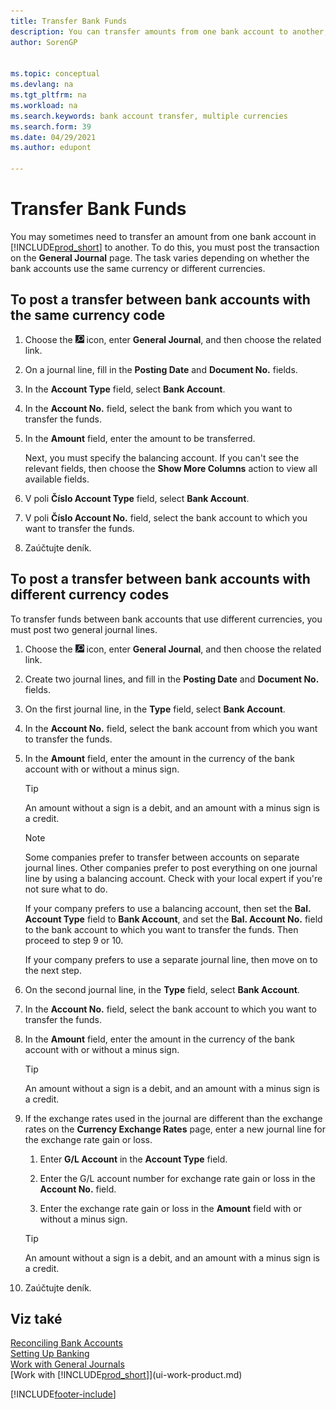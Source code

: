 ```yaml
---
title: Transfer Bank Funds
description: You can transfer amounts from one bank account to another, including different currencies, by posting the transaction in the general journal.
author: SorenGP


ms.topic: conceptual
ms.devlang: na
ms.tgt_pltfrm: na
ms.workload: na
ms.search.keywords: bank account transfer, multiple currencies
ms.search.form: 39
ms.date: 04/29/2021
ms.author: edupont

---
```

# Transfer Bank Funds

You may sometimes need to transfer an amount from one bank account in [!INCLUDE[prod_short](includes/prod_short.md)] to another. To do this, you must post the transaction on the **General Journal** page. The task varies depending on whether the bank accounts use the same currency or different currencies.

## To post a transfer between bank accounts with the same currency code

1. Choose the ![Lightbulb that opens the Tell Me feature.](media/ui-search/search_small.png "Tell me what you want to do") icon, enter **General Journal**, and then choose the related link.
2. On a journal line, fill in the **Posting Date** and **Document No.** fields.
3. In the **Account Type** field, select **Bank Account**.
4. In the **Account No.** field, select the bank from which you want to transfer the funds.
5. In the **Amount** field, enter the amount to be transferred.

   Next, you must specify the balancing account. If you can't see the relevant fields, then choose the **Show More Columns** action to view all available fields.
6. V poli **Číslo Account Type** field, select **Bank Account**.
7. V poli **Číslo Account No.** field, select the bank account to which you want to transfer the funds.
8. Zaúčtujte deník.

## To post a transfer between bank accounts with different currency codes

To transfer funds between bank accounts that use different currencies, you must post two general journal lines.

1. Choose the ![Lightbulb that opens the Tell Me feature.](media/ui-search/search_small.png "Tell me what you want to do") icon, enter **General Journal**, and then choose the related link.
2. Create two journal lines, and fill in the **Posting Date** and **Document No.** fields.
3. On the first journal line, in the **Type** field, select **Bank Account**.
4. In the **Account No.** field, select the bank account from which you want to transfer the funds.
5. In the **Amount** field, enter the amount in the currency of the bank account with or without a minus sign.

   > [!TIP]
   > An amount without a sign is a debit, and an amount with a minus sign is a credit.

   > [!NOTE]
   > Some companies prefer to transfer between accounts on separate journal lines. Other companies prefer to post everything on one journal line by using a balancing account. Check with your local expert if you're not sure what to do.
   >
   > If your company prefers to use a balancing account, then set the **Bal. Account Type** field to **Bank Account**, and set the **Bal. Account No.** field to the bank account to which you want to transfer the funds. Then proceed to step 9 or 10.
   >
   > If your company prefers to use a separate journal line, then move on to the next step.
6. On the second journal line, in the **Type** field, select **Bank Account**.
7. In the **Account No.** field, select the bank account to which you want to transfer the funds.
8. In the **Amount** field, enter the amount in the currency of the bank account with or without a minus sign.

   > [!TIP]
   > An amount without a sign is a debit, and an amount with a minus sign is a credit.
9. If the exchange rates used in the journal are different than the exchange rates on the **Currency Exchange Rates** page, enter a new journal line for the exchange rate gain or loss.

   1. Enter **G/L Account** in the **Account Type** field.

   2. Enter the G/L account number for exchange rate gain or loss in the **Account No.** field.

   3. Enter the exchange rate gain or loss in the **Amount** field with or without a minus sign.

   > [!TIP]
   > An amount without a sign is a debit, and an amount with a minus sign is a credit.
10. Zaúčtujte deník.

## Viz také

[Reconciling Bank Accounts](bank-manage-bank-accounts.md)  
[Setting Up Banking](bank-setup-banking.md)  
[Work with General Journals](ui-work-general-journals.md)  
[Work with [!INCLUDE[prod_short](includes/prod_short.md)]](ui-work-product.md)


[!INCLUDE[footer-include](includes/footer-banner.md)]